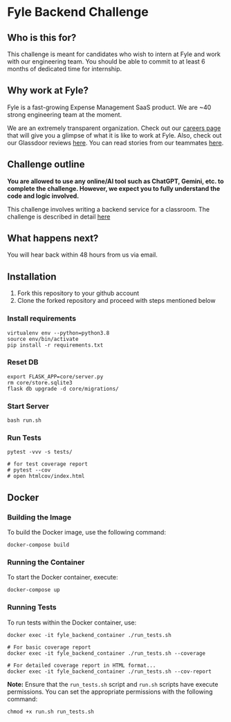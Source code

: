 # Fyle Backend Challenge

## Who is this for?

This challenge is meant for candidates who wish to intern at Fyle and work with our engineering team. You should be able to commit to at least 6 months of dedicated time for internship.

## Why work at Fyle?

Fyle is a fast-growing Expense Management SaaS product. We are ~40 strong engineering team at the moment.

We are an extremely transparent organization. Check out our [careers page](https://careers.fylehq.com) that will give you a glimpse of what it is like to work at Fyle. Also, check out our Glassdoor reviews [here](https://www.glassdoor.co.in/Reviews/Fyle-Reviews-E1723235.htm). You can read stories from our teammates [here](https://stories.fylehq.com).

## Challenge outline

**You are allowed to use any online/AI tool such as ChatGPT, Gemini, etc. to complete the challenge. However, we expect you to fully understand the code and logic involved.**

This challenge involves writing a backend service for a classroom. The challenge is described in detail [here](./Application.md)

## What happens next?

You will hear back within 48 hours from us via email.

## Installation

1. Fork this repository to your github account
2. Clone the forked repository and proceed with steps mentioned below

### Install requirements

```
virtualenv env --python=python3.8
source env/bin/activate
pip install -r requirements.txt
```

### Reset DB

```
export FLASK_APP=core/server.py
rm core/store.sqlite3
flask db upgrade -d core/migrations/
```

### Start Server

```
bash run.sh
```

### Run Tests

```
pytest -vvv -s tests/

# for test coverage report
# pytest --cov
# open htmlcov/index.html
```

## Docker

### Building the Image

To build the Docker image, use the following command:

```
docker-compose build
```

### Running the Container

To start the Docker container, execute:

```
docker-compose up
```

### Running Tests

To run tests within the Docker container, use:

```
docker exec -it fyle_backend_container ./run_tests.sh

# For basic coverage report
docker exec -it fyle_backend_container ./run_tests.sh --coverage

# For detailed coverage report in HTML format...
docker exec -it fyle_backend_container ./run_tests.sh --cov-report
```

**Note:** Ensure that the `run_tests.sh` script and `run.sh` scripts have execute permissions. You can set the appropriate permissions with the following command:

```
chmod +x run.sh run_tests.sh
```
